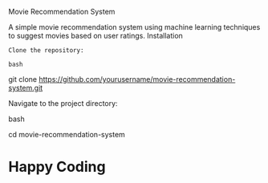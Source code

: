 Movie Recommendation System

A simple movie recommendation system using machine learning techniques to suggest movies based on user ratings.
Installation

    Clone the repository:

    bash

git clone https://github.com/yourusername/movie-recommendation-system.git

Navigate to the project directory:

bash

cd movie-recommendation-system




# Happy Coding
